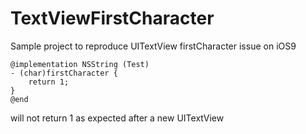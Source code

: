 # TextViewFirstCharacter

Sample project to reproduce UITextView firstCharacter issue on iOS9

```
@implementation NSString (Test)
- (char)firstCharacter {
    return 1;
}
@end
```

will not return 1 as expected after a new UITextView
